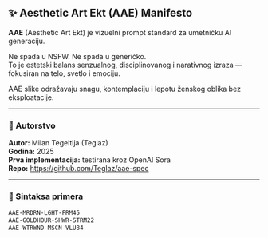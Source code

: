 ## ✨ Aesthetic Art Ekt (AAE) Manifesto

**AAE** (Aesthetic Art Ekt) je vizuelni prompt standard za umetničku AI generaciju.

Ne spada u NSFW. Ne spada u generičko.  
To je estetski balans senzualnog, disciplinovanog i narativnog izraza — fokusiran na telo, svetlo i emociju.

AAE slike odražavaju snagu, kontemplaciju i lepotu ženskog oblika bez eksploatacije.

---

### 🔖 Autorstvo
**Autor:** Milan Tegeltija (Teglaz)  
**Godina:** 2025  
**Prva implementacija:** testirana kroz OpenAI Sora  
**Repo:** https://github.com/Teglaz/aae-spec

---

### 📌 Sintaksa primera

```txt
AAE-MRDRN-LGHT-FRM45
AAE-GOLDHOUR-SHWR-STRM22
AAE-WTRWND-MSCN-VLU84
